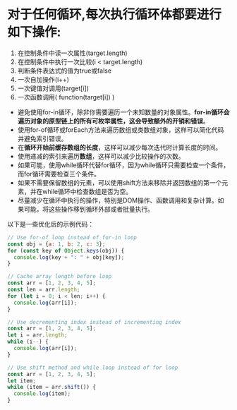# 对于任何循环,每次执行循环体都要进行如下操作:
1. 在控制条件中读一次属性(target.length)
2. 在控制条件中执行一次比较(i < target.length)
3. 判断条件表达式的值为true或false
4. 一次自加操作(i++)
5. 一次键值对调用(target[i])
6. 一次函数调用( function(target[i]) )


- 避免使用for-in循环，除非你需要遍历一个未知数量的对象属性。**for-in循环会遍历对象的原型链上的所有可枚举属性，这会导致额外的开销和错误**。
- 使用for-of循环或forEach方法来遍历数组或类数组对象，这样可以简化代码并避免索引错误。
- 在**循环开始前缓存数组的长度**，这样可以减少每次迭代时计算长度的时间。
- 使用递减的索引来遍历**数组**，这样可以减少比较操作的次数。
- 如果可能，使用while循环代替for循环，因为while循环只需要检查一个条件，而for循环需要检查三个条件。
- 如果不需要保留数组的元素，可以使用shift方法来移除并返回数组的第一个元素，并在while循环中检查数组是否为空。
- 尽量减少在循环中执行的操作，特别是DOM操作、函数调用和复杂计算。如果可能，将这些操作移到循环外部或者批量执行。

以下是一些优化后的示例代码：

```javascript
// Use for-of loop instead of for-in loop
const obj = {a: 1, b: 2, c: 3};
for (const key of Object.keys(obj)) {
  console.log(key + ": " + obj[key]);
}

// Cache array length before loop
const arr = [1, 2, 3, 4, 5];
const len = arr.length;
for (let i = 0; i < len; i++) {
  console.log(arr[i]);
}

// Use decrementing index instead of incrementing index
const arr = [1, 2, 3, 4, 5];
let i = arr.length;
while (i--) {
  console.log(arr[i]);
}

// Use shift method and while loop instead of for loop
const arr = [1, 2, 3, 4, 5];
let item;
while (item = arr.shift()) {
  console.log(item);
}
```